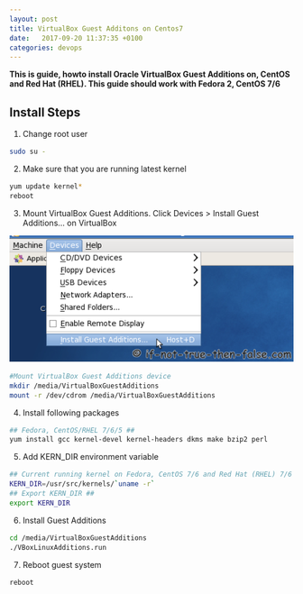 ```yaml
---
layout: post
title: VirtualBox Guest Additons on Centos7
date:   2017-09-20 11:37:35 +0100
categories: devops
---
```


**This is guide, howto install Oracle VirtualBox Guest Additions on, CentOS and Red Hat (RHEL). This guide should work with Fedora 2, CentOS 7/6**

## Install Steps

1. Change root user
```bash
sudo su -
```

2. Make sure that you are running latest kernel
```bash
yum update kernel*
reboot
```

3. Mount VirtualBox Guest Additions.
Click Devices > Install Guest Additions… on VirtualBox


![alt text](/assets/post_imgs/virtualbox-install-guest-additions.png "Adding_guest_additions")
```bash
#Mount VirtualBox Guest Additions device
mkdir /media/VirtualBoxGuestAdditions
mount -r /dev/cdrom /media/VirtualBoxGuestAdditions
```

4. Install following packages
```bash
## Fedora, CentOS/RHEL 7/6/5 ##
yum install gcc kernel-devel kernel-headers dkms make bzip2 perl
```

5. Add KERN_DIR environment variable
```bash
## Current running kernel on Fedora, CentOS 7/6 and Red Hat (RHEL) 7/6 ##
KERN_DIR=/usr/src/kernels/`uname -r`
## Export KERN_DIR ##
export KERN_DIR
```

6. Install Guest Additions
```bash
cd /media/VirtualBoxGuestAdditions
./VBoxLinuxAdditions.run
```

7. Reboot guest system
```bash
reboot
```
